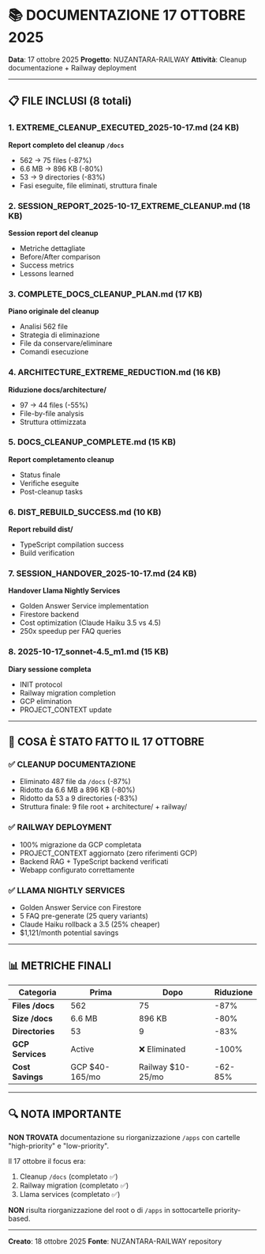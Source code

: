 # 📚 DOCUMENTAZIONE 17 OTTOBRE 2025

**Data**: 17 ottobre 2025
**Progetto**: NUZANTARA-RAILWAY
**Attività**: Cleanup documentazione + Railway deployment

---

## 📋 FILE INCLUSI (8 totali)

### 1. **EXTREME_CLEANUP_EXECUTED_2025-10-17.md** (24 KB)
**Report completo del cleanup `/docs`**
- 562 → 75 files (-87%)
- 6.6 MB → 896 KB (-80%)
- 53 → 9 directories (-83%)
- Fasi eseguite, file eliminati, struttura finale

### 2. **SESSION_REPORT_2025-10-17_EXTREME_CLEANUP.md** (18 KB)
**Session report del cleanup**
- Metriche dettagliate
- Before/After comparison
- Success metrics
- Lessons learned

### 3. **COMPLETE_DOCS_CLEANUP_PLAN.md** (17 KB)
**Piano originale del cleanup**
- Analisi 562 file
- Strategia di eliminazione
- File da conservare/eliminare
- Comandi esecuzione

### 4. **ARCHITECTURE_EXTREME_REDUCTION.md** (16 KB)
**Riduzione docs/architecture/**
- 97 → 44 files (-55%)
- File-by-file analysis
- Struttura ottimizzata

### 5. **DOCS_CLEANUP_COMPLETE.md** (15 KB)
**Report completamento cleanup**
- Status finale
- Verifiche eseguite
- Post-cleanup tasks

### 6. **DIST_REBUILD_SUCCESS.md** (10 KB)
**Report rebuild dist/**
- TypeScript compilation success
- Build verification

### 7. **SESSION_HANDOVER_2025-10-17.md** (24 KB)
**Handover Llama Nightly Services**
- Golden Answer Service implementation
- Firestore backend
- Cost optimization (Claude Haiku 3.5 vs 4.5)
- 250x speedup per FAQ queries

### 8. **2025-10-17_sonnet-4.5_m1.md** (15 KB)
**Diary sessione completa**
- INIT protocol
- Railway migration completion
- GCP elimination
- PROJECT_CONTEXT update

---

## 🎯 COSA È STATO FATTO IL 17 OTTOBRE

### ✅ CLEANUP DOCUMENTAZIONE
- Eliminato 487 file da `/docs` (-87%)
- Ridotto da 6.6 MB a 896 KB (-80%)
- Ridotto da 53 a 9 directories (-83%)
- Struttura finale: 9 file root + architecture/ + railway/

### ✅ RAILWAY DEPLOYMENT
- 100% migrazione da GCP completata
- PROJECT_CONTEXT aggiornato (zero riferimenti GCP)
- Backend RAG + TypeScript backend verificati
- Webapp configurato correttamente

### ✅ LLAMA NIGHTLY SERVICES
- Golden Answer Service con Firestore
- 5 FAQ pre-generate (25 query variants)
- Claude Haiku rollback a 3.5 (25% cheaper)
- $1,121/month potential savings

---

## 📊 METRICHE FINALI

| Categoria | Prima | Dopo | Riduzione |
|-----------|-------|------|-----------|
| **Files /docs** | 562 | 75 | -87% |
| **Size /docs** | 6.6 MB | 896 KB | -80% |
| **Directories** | 53 | 9 | -83% |
| **GCP Services** | Active | ❌ Eliminated | -100% |
| **Cost Savings** | GCP $40-165/mo | Railway $10-25/mo | -62-85% |

---

## 🔍 NOTA IMPORTANTE

**NON TROVATA** documentazione su riorganizzazione `/apps` con cartelle "high-priority" e "low-priority".

Il 17 ottobre il focus era:
1. Cleanup `/docs` (completato ✅)
2. Railway migration (completato ✅)
3. Llama services (completato ✅)

**NON** risulta riorganizzazione del root o di `/apps` in sottocartelle priority-based.

---

**Creato**: 18 ottobre 2025
**Fonte**: NUZANTARA-RAILWAY repository
